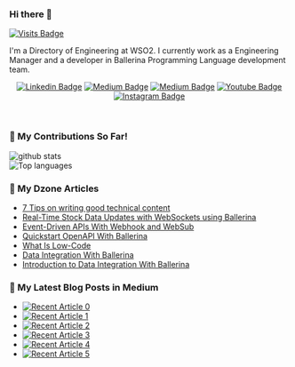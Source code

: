 ### Hi there 👋

[![Visits Badge](https://badges.pufler.dev/visits/anupama-pathirage/anupama-pathirage)](https://badges.pufler.dev/visits/anupama-pathirage/anupama-pathirage)

<p align="left">
I'm a Directory of Engineering at WSO2.  I currently work as a Engineering Manager and a developer in Ballerina Programming Language development team.
  
<div align="center">

  [![Linkedin Badge](https://img.shields.io/badge/-anupamapathirage-blue?style=flat-square&logo=Linkedin&logoColor=white&link=https://www.linkedin.com/in/anupamapathirage/)](https://www.linkedin.com/in/anupamapathirage/)
  [![Medium Badge](https://img.shields.io/badge/-@anupama.pathirage-03a57a?style=flat-square&label&logo=medium&link=https://medium.com/@anupama.pathirage/)](https://medium.com/@anupama.pathirage/)
  [![Medium Badge](https://img.shields.io/twitter/follow/anupama_pathira?label=twitter&style=flat-square&logo=twitter&link=https://twitter.com/anupama_pathira)](https://twitter.com/anupama_pathira)
  [![Youtube Badge](https://img.shields.io/youtube/channel/views/UCMfepqZa2xMmk00eq8uHICg?style=flat-square&label&logo=youtube&link=https://www.youtube.com/channel/UCMfepqZa2xMmk00eq8uHICg)]( https://www.youtube.com/channel/UCMfepqZa2xMmk00eq8uHICg)
  [![Instagram Badge](https://img.shields.io/badge/Instagram-E4405F?style=for-the-badge&logo=instagram&style=flat-square&logoColor=white&link=https://www.instagram.com/anupama.pathirage/)](https://www.instagram.com/anupama.pathirage/)
  
</div>
<br>

### 🌱 My Contributions So Far!
![github stats](https://github-readme-stats.vercel.app/api?username=anupama-pathirage&show_icons=true)
  <br>
![Top languages](https://github-readme-stats.vercel.app/api/top-langs/?username=anupama-pathirage&show_icons=true)
<br>

### :blue_book: My Dzone Articles

- [7 Tips on writing good technical content](https://dzone.com/articles/7-tips-on-writing-good-technical-content)
- [Real-Time Stock Data Updates with WebSockets using Ballerina](https://dzone.com/articles/real-time-stock-data-updates-with-websockets-using)
- [Event-Driven APIs With Webhook and WebSub](https://dzone.com/articles/event-driven-apis-with-webhook-and-websub)
- [Quickstart OpenAPI With Ballerina](https://dzone.com/articles/quickstart-openapi-with-ballerina)
- [What Is Low-Code](https://dzone.com/articles/what-is-low-code-2)
- [Data Integration With Ballerina](https://dzone.com/articles/data-integration-with-ballerina)
- [Introduction to Data Integration With Ballerina](https://dzone.com/articles/introduction-to-data-integration-with-ballerina)  


### 📝 My Latest Blog Posts in Medium
- <a target="_blank" href="https://github-readme-medium-recent-article.vercel.app/medium/@anupama.pathirage/0"><img src="https://github-readme-medium-recent-article.vercel.app/medium/@anupama.pathirage/0" alt="Recent Article 0"></a>
- <a target="_blank" href="https://github-readme-medium-recent-article.vercel.app/medium/@anupama.pathirage/1"><img src="https://github-readme-medium-recent-article.vercel.app/medium/@anupama.pathirage/1" alt="Recent Article 1"></a>
- <a target="_blank" href="https://github-readme-medium-recent-article.vercel.app/medium/@anupama.pathirage/2"><img src="https://github-readme-medium-recent-article.vercel.app/medium/@anupama.pathirage/2" alt="Recent Article 2"></a> 
- <a target="_blank" href="https://github-readme-medium-recent-article.vercel.app/medium/@anupama.pathirage/3"><img src="https://github-readme-medium-recent-article.vercel.app/medium/@anupama.pathirage/3" alt="Recent Article 3"></a>
- <a target="_blank" href="https://github-readme-medium-recent-article.vercel.app/medium/@anupama.pathirage/4"><img src="https://github-readme-medium-recent-article.vercel.app/medium/@anupama.pathirage/4" alt="Recent Article 4"></a>
- <a target="_blank" href="https://github-readme-medium-recent-article.vercel.app/medium/@anupama.pathirage/5"><img src="https://github-readme-medium-recent-article.vercel.app/medium/@anupama.pathirage/5" alt="Recent Article 5"></a>
<br>

